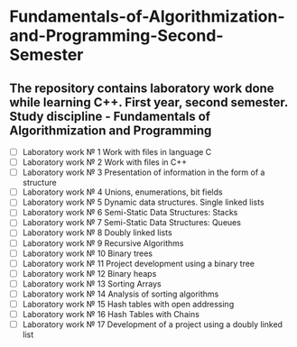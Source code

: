 # Fundamentals-of-Algorithmization-and-Programming-Second-Semester
## The repository contains laboratory work done while learning C++. First year, second semester. Study discipline - Fundamentals of Algorithmization and Programming

- [ ] Laboratory work № 1 Work with files in language C
- [ ] Laboratory work № 2 Work with files in C++
- [ ] Laboratory work № 3 Presentation of information in the form of a structure
- [ ] Laboratory work № 4 Unions, enumerations, bit fields
- [ ] Laboratory work № 5 Dynamic data structures. Single linked lists
- [ ] Laboratory work № 6 Semi-Static Data Structures: Stacks
- [ ] Laboratory work № 7 Semi-Static Data Structures: Queues
- [ ] Laboratory work № 8 Doubly linked lists
- [ ] Laboratory work № 9 Recursive Algorithms
- [ ] Laboratory work № 10 Binary trees
- [ ] Laboratory work № 11 Project development using a binary tree
- [ ] Laboratory work № 12 Binary heaps
- [ ] Laboratory work № 13 Sorting Arrays
- [ ] Laboratory work № 14 Analysis of sorting algorithms
- [ ] Laboratory work № 15 Hash tables with open addressing
- [ ] Laboratory work № 16 Hash Tables with Chains
- [ ] Laboratory work № 17 Development of a project using a doubly linked list
